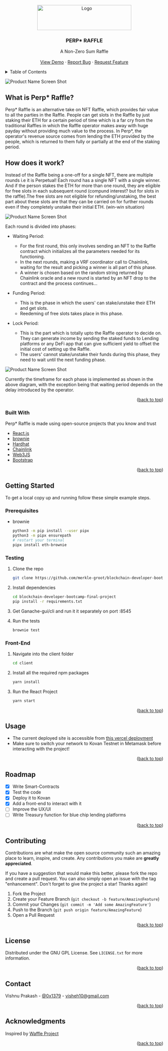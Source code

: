 <div id="top"></div>

<!-- PROJECT LOGO -->
<br />
<div align="center">
  <a href="https://github.com/othneildrew/Best-README-Template">
    <img src="images/logo.png" alt="Logo" width="300" height="80">
  </a>

  <h3 align="center">PERP* RAFFLE</h3>

  <p align="center">
    A Non-Zero Sum Raffle
    <br />
    <br />
    <a href="">View Demo</a>
    ·
    <a href="https://github.com/merkle-groot/blockchain-developer-bootcamp-final-project/issues">Report Bug</a>
    ·
    <a href="https://github.com/merkle-groot/blockchain-developer-bootcamp-final-project/issues">Request Feature</a>
  </p>
</div>



<!-- TABLE OF CONTENTS -->
<details>
  <summary>Table of Contents</summary>
  <ol>
    <li>
      <a href="#about-the-project">About The Project</a>
      <ul>
        <li><a href="#built-with">Built With</a></li>
      </ul>
    </li>
    <li>
      <a href="#getting-started">Getting Started</a>
      <ul>
        <li><a href="#prerequisites">Prerequisites</a></li>
        <li><a href="#installation">Installation</a></li>
      </ul>
    </li>
    <li><a href="#usage">Usage</a></li>
    <li><a href="#roadmap">Roadmap</a></li>
    <li><a href="#contributing">Contributing</a></li>
    <li><a href="#license">License</a></li>
    <li><a href="#contact">Contact</a></li>
    <li><a href="#acknowledgments">Acknowledgments</a></li>
  </ol>
</details>



<!-- ABOUT THE PROJECT
## About The Project -->

![Product Name Screen Shot](./images/screenshot.png)
## What is Perp* Raffle?
Perp* Raffle is an alternative take on NFT Raffle, which provides fair value to all the parties in the Raffle. People can get slots in the Raffle by just staking their ETH for a certain period of time which is a far cry from the traditional Raffles in which the Raffle operator makes away with huge payday without providing much value to the process. In Perp*, the operator's revenue source comes from lending the ETH provided by the people, which is returned to them fully or partially at the end of the staking period. 

## How does it work?
Instead of the Raffle being a one-off for a single NFT, there are multiple rounds i.e it is Perpetual! Each round has a single NFT with a single winner. And if the person stakes the ETH for more than one round, they are eligible for free slots in each subsequent round (compund interest? but for slots in the raffle).The free slots are not eligible for refunding/unstaking, the best part about these slots are that they can be carried on for further rounds even if they completely unstake their initial ETH. (win-win situation)

![Product Name Screen Shot](./images/Rounds.png)


Each round is divided into phases:

* Waiting Period:
  * For the first round, this only involves sending an NFT to the Raffle contract which initializes all the parameters needed for its functioning.
  * In the next rounds, making a VRF coordinator call to Chainlink, waiting for the result and picking a winner is all part of this phase.
  * A winner is chosen based on the random string returned by Chainlink oracle and a new round is started by an NFT drop to the contract and the process continues...

* Funding Period:
  * This is the phase in which the users' can stake/unstake their ETH and get slots.
  * Reedeming of free slots takes place in this phase.

* Lock Period:
  * This is the part which is totally upto the Raffle operator to decide on. They can generate income by sending the staked funds to Lending platforms or any DeFi app that can give sufficient yield to offset the initial cost of setting up the Raffle.
  * The users' cannot stake/unstake their funds during this phase, they need to wait until the next funding phase.





![Product Name Screen Shot](./images/PhasesBG.png)

Currently the timeframe for each phase is implemented as shown in the above diagram, with the exception being that waiting period depends on the delay introduced by the operator.

<p align="right">(<a href="#top">back to top</a>)</p>



### Built With

Perp* Raffle is made using open-source projects that you know and trust

* [React.js](https://reactjs.org/)
* [brownie](https://eth-brownie.readthedocs.io/en/stable/)
* [Hardhat](https://hardhat.org/)
* [Chainlink](https://chain.link/)
* [Web3JS](https://web3js.readthedocs.io/en/v1.5.2/)
* [Bootstrap](https://getbootstrap.com)


<p align="right">(<a href="#top">back to top</a>)</p>



<!-- GETTING STARTED -->
## Getting Started

To get a local copy up and running follow these simple example steps.

### Prerequisites
* brownie
  ```sh
  python3 -m pip install --user pipx
  python3 -m pipx ensurepath
  # restart your terminal
  pipx install eth-brownie
  ```

### Testing
1. Clone the repo
   ```sh
   git clone https://github.com/merkle-groot/blockchain-developer-bootcamp-final-project.git
   ```
3. Install dependencies
   ```sh
   cd blockchain-developer-bootcamp-final-project
   pip install -r requirements.txt
   ```
4. Get Ganache-gui/cli and run it it separately on port :8545

5. Run the tests
    ```sh
    brownie test
    ```
  
### Front-End
1. Navigate into the client folder
    ```sh
    cd client
    ```
2. Install all the required npm packages
    ```sh
    yarn install
    ```
3. Run the React Project
    ```sh
    yarn start
    ```

<p align="right">(<a href="#top">back to top</a>)</p>



<!-- USAGE EXAMPLES -->
## Usage
* The current deployed site is accessible from [this vercel deployment](https://blockchain-developer-bootcamp-final-project-o3kctl86i-bat-fleck.vercel.app/)
* Make sure to switch your network to Kovan Testnet in Metamask before interacting with the project!

<p align="right">(<a href="#top">back to top</a>)</p>



<!-- ROADMAP -->
## Roadmap

- [x] Write Smart-Contracts
- [x] Test the code
- [x] Deploy it to Kovan
- [x] Add a front-end to interact with it
- [ ] Improve the UX/UI
- [ ] Write Treasury function for blue chip lending platforms

<p align="right">(<a href="#top">back to top</a>)</p>



<!-- CONTRIBUTING -->
## Contributing

Contributions are what make the open source community such an amazing place to learn, inspire, and create. Any contributions you make are **greatly appreciated**.

If you have a suggestion that would make this better, please fork the repo and create a pull request. You can also simply open an issue with the tag "enhancement".
Don't forget to give the project a star! Thanks again!

1. Fork the Project
2. Create your Feature Branch (`git checkout -b feature/AmazingFeature`)
3. Commit your Changes (`git commit -m 'Add some AmazingFeature'`)
4. Push to the Branch (`git push origin feature/AmazingFeature`)
5. Open a Pull Request

<p align="right">(<a href="#top">back to top</a>)</p>



<!-- LICENSE -->
## License

Distributed under the GNU GPL License. See `LICENSE.txt` for more information.

<p align="right">(<a href="#top">back to top</a>)</p>



<!-- CONTACT -->
## Contact
Vishnu Prakash - [@0x1379](https://twitter.com/0x1379) - visheh10@gmail.com

<p align="right">(<a href="#top">back to top</a>)</p>



<!-- ACKNOWLEDGMENTS -->
## Acknowledgments

Inspired by [Waffle Project](https://github.com/Anish-Agnihotri/waffle)

<p align="right">(<a href="#top">back to top</a>)</p>

